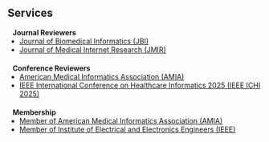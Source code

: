 ## Services

<h4 style="margin:0 10px 0;">Journal Reviewers</h4>

<ul style="margin:0 0 20px;">
  <li><a href="https://www.sciencedirect.com/journal/journal-of-biomedical-informatics"><autocolor><u>Journal of Biomedical Informatics</u> (JBI)</autocolor></a></li>
  <li><a href="https://www.jmir.org/"><autocolor><u>Journal of Medical Internet Research</u> (JMIR)</autocolor></a></li>
</ul>

<h4 style="margin:0 10px 0;">Conference Reviewers</h4>

<ul style="margin:0 0 20px;">
  <li><a href="https://amia.org/"><autocolor><u>American Medical Informatics Association</u> (AMIA)</autocolor></a></li>
  <li><a href="https://events.dimes.unical.it/ichi2025/"><autocolor><u>IEEE International Conference on Healthcare Informatics 2025</u> (IEEE ICHI 2025)</autocolor></a></li>
</ul>

<h4 style="margin:0 10px 0;">Membership</h4>

<ul style="margin:0 0 20px;">
  <li><a href="https://amia.org/"><autocolor>Member of <u>American Medical Informatics Association</u> (AMIA)</autocolor></a></li>
  <li><a href="https://www.ieee.org/"><autocolor>Member of <u>Institute of Electrical and Electronics Engineers</u> (IEEE)</autocolor></a></li>
</ul>

